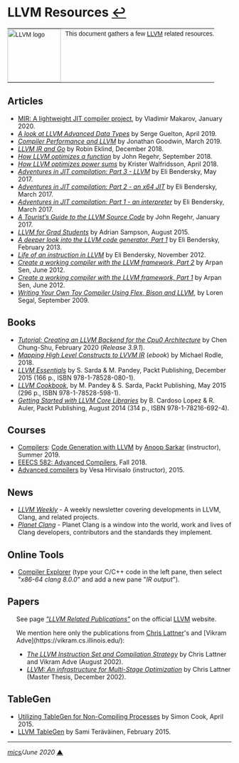 # <span id="top">LLVM Resources</span> <span style="size:30%;"><a href="README.md">↩</a></span>

<table style="font-family:Helvetica,Arial;font-size:14px;line-height:1.6;">
  <tr>
  <td style="border:0;padding:0 10px 0 0;min-width:120px;"><a href="https://llvm.org/"><img src="https://llvm.org/img/LLVM-Logo-Derivative-1.png" width="120" alt="LLVM logo"/></a></td>
  <td style="border:0;padding:0;vertical-align:text-top;">This document gathers a few <a href="https://llvm.org/">LLVM</a> related resources.
  </td>
  </tr>
</table>


## <span id="articles">Articles</span>

- [MIR: A lightweight JIT compiler project][article_mir], by Vladimir Makarov, January 2020.
- [*A look at LLVM Advanced Data Types*][article_data_types] by Serge Guelton, April 2019.
- [*Compiler Performance and LLVM*][article_compiler_perf] by Jonathan Goodwin, March 2019.
- [*LLVM IR and Go*][article_ir_go] by Robin Eklind, December 2018.
- [*How LLVM optimizes a function*](https://blog.regehr.org/archives/1603) by John Regehr, September 2018.
- [*How LLVM optimizes power sums*][article_power_sums] by Krister Walfridsson, April 2018.
- [*Adventures in JIT compilation: Part 3 - LLVM*](https://eli.thegreenplace.net/2017/adventures-in-jit-compilation-part-3-llvm/) by Eli Bendersky, May 2017.
- [*Adventures in JIT compilation: Part 2 - an x64 JIT*](https://eli.thegreenplace.net/2017/adventures-in-jit-compilation-part-2-an-x64-jit/) by Eli Bendersky, March 2017.
- [*Adventures in JIT compilation: Part 1 - an interpreter*](https://eli.thegreenplace.net/2017/adventures-in-jit-compilation-part-1-an-interpreter/) by Eli Bendersky, March 2017.
- [*A Tourist’s Guide to the LLVM Source Code*](https://blog.regehr.org/archives/1453) by John Regehr, January 2017.
- [*LLVM for Grad Students*](http://www.cs.cornell.edu/~asampson/blog/llvm.html) by Adrian Sampson, August 2015.
- [*A deeper look into the LLVM code generator, Part 1*](https://eli.thegreenplace.net/2013/02/25/a-deeper-look-into-the-llvm-code-generator-part-1) by Eli Bendersky, February 2013.
- [*Life of an instruction in LLVM*](https://eli.thegreenplace.net/2012/11/24/life-of-an-instruction-in-llvm) by Eli Bendersky, November 2012.
- [*Create a working compiler with the LLVM framework, Part 2*](https://www.ibm.com/developerworks/library/os-createcompilerllvm2/index.html) by Arpan Sen, June 2012.
- [*Create a working compiler with the LLVM framework, Part 1*](https://www.ibm.com/developerworks/library/os-createcompilerllvm1/index.html) by Arpan Sen, June 2012.
- [*Writing Your Own Toy Compiler Using Flex, Bison and LLVM*][article_toy_compiler], by Loren Segal, September 2009.

<!--
- [*Building an LLVM-based tool. Lessons learned*](https://lowlevelbits.org/building-an-llvm-based-tool.-lessons-learned/) by Alex Denisov, April 2019 ([EuroLLVM 2019](http://llvm.org/devmtg/2019-04/)).
-->

## <span id="books">Books</span>

- [*Tutorial: Creating an LLVM Backend for the Cpu0 Architecture*][book_cpu0] by Chen Chung-Shu, February 2020 (*Release 3.9.1*).
- [*Mapping High Level Constructs to LVVM IR*](https://mapping-high-level-constructs-to-llvm-ir.readthedocs.io/en/latest/) (*ebook*) by Michael Rodle, 2018.
- [*LLVM Essentials*](https://www.packtpub.com/application-development/llvm-essentials) by S. Sarda &amp; M. Pandey, Packt Publishing, December 2015 (166 p., ISBN 978-1-78528-080-1).
- [*LLVM Cookbook*](https://www.packtpub.com/application-development/llvm-cookbook), by M. Pandey &amp; S. Sarda, Packt Publishing, May 2015 (296 p., ISBN 978-1-78528-598-1).
- [*Getting Started with LLVM Core Libraries*](https://www.packtpub.com/application-development/getting-started-llvm-core-libraries) by B. Cardoso Lopez &amp; R. Auler, Packt Publishing, August 2014 (314 p., ISBN 978-1-78216-692-4).


## <span id="courses">Courses</span>

- [Compilers](https://anoopsarkar.github.io/compilers-class/index.html): [Code Generation with LLVM](https://anoopsarkar.github.io/compilers-class/llvm-practice.html) by [Anoop Sarkar](https://www2.cs.sfu.ca/~anoop/) (instructor), Summer 2019.
- [EEECS 582: Advanced Compilers](http://web.eecs.umich.edu/~mahlke/courses/583f18/), Fall 2018.
- [Advanced compilers](https://wiki.aalto.fi/display/t1065450/Advanced+compilers+2015) by Vesa Hirvisalo (instructor), 2015.

## News

- [*LLVM Weekly*](http://llvmweekly.org/) - A weekly newsletter covering developments in LLVM, Clang, and related projects.
- [*Planet Clang*](http://planet.clang.org/) - Planet Clang is a window into the world, work and lives of Clang developers, contributors and the standards they implement.

<!--
- [LLVM Archive](https://www.linux-magazin.de/tag/llvm/) - Linux-Magazin.
-->


## <span id="tools">Online Tools</span>

- [Compiler Explorer](https://www.godbolt.org/) (type your C/C++ code in the left pane, then select "*x86-64 clang 8.0.0*" and add a new pane "*IR output*").


## <span id="papers">Papers</span>

<p style="margin:0 0 1em 20px;">
See page <a href="https://llvm.org/pubs/"><i>"LLVM Related Publications"</i></a> on the official <a href="https://llvm.org/">LLVM</a> website.
</p>
<p style="margin:0 0 1em 20px;">
We mention here only the publications from <a href="http://nondot.org/~sabre/">Chris Lattner</a>'s and [Vikram Adve](https://vikram.cs.illinois.edu/):
</p>
<ul style="margin:0 0 1em 20px;">
<li><a href="https://llvm.org/pubs/2002-08-09-LLVMCompilationStrategy.pdf"><i>The LLVM Instruction Set and Compilation Strategy</i></a> by Chris Lattner and Vikram Adve (August 2002).</li>
<li><a href="http://llvm.org/pubs/2002-12-LattnerMSThesis.html"><i>LLVM: An infrastructure for Multi-Stage Optimization</i></a> by Chris Lattner (Master Thesis, December 2002).</li>
</ul>

## TableGen

- [Utilizing TableGen for Non-Compiling Processes](https://www.embecosm.com/2015/04/14/utilizing-tablegen-for-non-compiling-processes/) by Simon Cook, April 2015.
- [LLVM TableGen](https://wiki.aalto.fi/display/t1065450/LLVM+TableGen) by Sami Teräväinen, February 2015.

<!--
## Footnotes

<a name="footnote_01">[1]</a> ***Visual Studio Locator*** [↩](#anchor_01)

<p style="margin:0 0 1em 20px;">
</p>
-->

***

*[mics](https://lampwww.epfl.ch/~michelou/)/June 2020* [**&#9650;**](#top)
<span id="bottom">&nbsp;</span>

<!-- link refs -->

[article_compiler_perf]: http://pling.jondgoodwin.com/post/compiler-performance/
[article_data_types]: https://developers.redhat.com/blog/2019/04/01/a-look-at-llvm-advanced-data-types-and-trivially-copyable-types/
[article_ir_go]: https://blog.gopheracademy.com/advent-2018/llvm-ir-and-go/
[article_mir]: https://developers.redhat.com/blog/2020/01/20/mir-a-lightweight-jit-compiler-project/
[article_power_sums]: https://kristerw.blogspot.com/2019/04/how-llvm-optimizes-geometric-sums.html
[article_toy_compiler]: https://gnuu.org/2009/09/18/writing-your-own-toy-compiler/
[book_cpu0]: https://jonathan2251.github.io/lbd/llvmstructure.html
